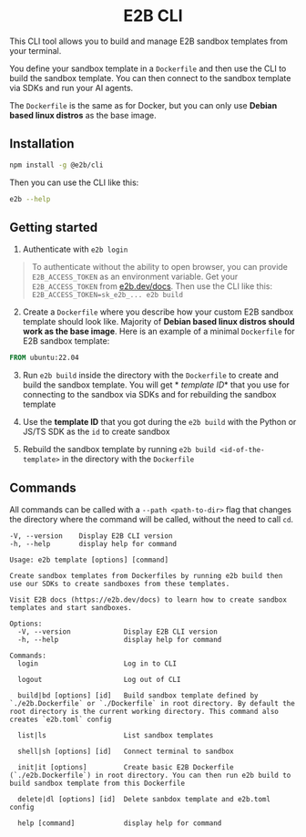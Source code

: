 <h1 align="center">
  E2B CLI
</h1>

This CLI tool allows you to build and manage E2B sandbox templates from your
terminal.

You define your sandbox template in a `Dockerfile` and then use the CLI to build
the sandbox template. You can then connect to the sandbox template via SDKs and
run your AI agents.

The `Dockerfile` is the same as for Docker, but you can only use **Debian based
linux distros** as the base image.

## Installation

```bash
npm install -g @e2b/cli
```

Then you can use the CLI like this:

```bash
e2b --help
```

## Getting started

1. Authenticate with `e2b login`

> To authenticate without the ability to open browser, you can provide
> `E2B_ACCESS_TOKEN` as an environment variable. Get your `E2B_ACCESS_TOKEN`
> from [e2b.dev/docs](https://e2b.dev/docs). Then use the CLI like this:
> `E2B_ACCESS_TOKEN=sk_e2b_... e2b build`

2. Create a `Dockerfile` where you describe how your custom E2B sandbox template
   should look like. Majority of **Debian based linux distros should work as the
   base image**. Here is an example of a minimal `Dockerfile` for E2B sandbox
   template:

```Dockerfile
FROM ubuntu:22.04
```

3. Run `e2b build` inside the directory with the `Dockerfile` to create and
   build the sandbox template. You will get * _template ID_* that you use for
   connecting to the sandbox via SDKs and for rebuilding the sandbox template

4. Use the **template ID** that you got during the `e2b build` with the Python
   or JS/TS SDK as the `id` to create sandbox

5. Rebuild the sandbox template by running `e2b build <id-of-the-template>` in
   the directory with the `Dockerfile`

## Commands

All commands can be called with a `--path <path-to-dir>` flag that changes the
directory where the command will be called, without the need to call `cd`.

```
-V, --version    Display E2B CLI version
-h, --help       display help for command
```

```
Usage: e2b template [options] [command]

Create sandbox templates from Dockerfiles by running e2b build then use our SDKs to create sandboxes from these templates.

Visit E2B docs (https://e2b.dev/docs) to learn how to create sandbox templates and start sandboxes.

Options:
  -V, --version             Display E2B CLI version
  -h, --help                display help for command

Commands:
  login                     Log in to CLI

  logout                    Log out of CLI

  build|bd [options] [id]   Build sandbox template defined by `./e2b.Dockerfile` or `./Dockerfile` in root directory. By default the root directory is the current working directory. This command also creates `e2b.toml` config

  list|ls                   List sandbox templates

  shell|sh [options] [id]   Connect terminal to sandbox

  init|it [options]         Create basic E2B Dockerfile (`./e2b.Dockerfile`) in root directory. You can then run e2b build to build sandbox template from this Dockerfile

  delete|dl [options] [id]  Delete sanbdox template and e2b.toml config

  help [command]            display help for command
```
